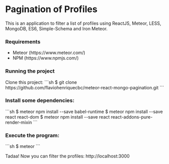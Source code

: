 # Pagination of Profiles

This is an application to filter a list of profiles using ReactJS, Meteor, LESS, MongoDB, ES6, Simple-Schema and Iron Meteor.

<h3>Requirements</h3>
<ul>
  <li>Meteor (https://www.meteor.com/)</li>
  <li>NPM (https://www.npmjs.com/)</li>
</ul>

<h3>Running the project</h3>
Clone this project:
```sh
$ git clone https://github.com/flaviohenriquecbc/meteor-react-mongo-pagination.git
```

<h3>Install some dependencies:</h3>
```sh
$ meteor npm install --save babel-runtime
$ meteor npm install --save react react-dom
$ meteor npm install --save react react-addons-pure-render-mixin
```

<h3>Execute the program:</h3>
```sh
$ meteor
```

Tadaa! Now you can filter the profiles: http://localhost:3000
